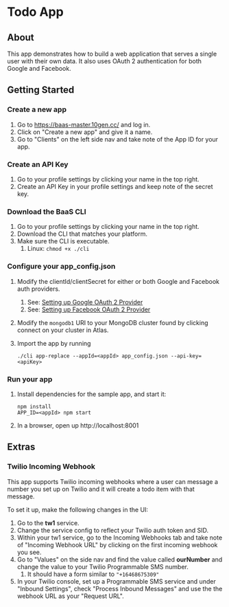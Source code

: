 # Todo App

## About
This app demonstrates how to build a web application that serves a single user with their own data. It also uses OAuth 2 authentication for both Google and Facebook.

## Getting Started

### Create a new app
1. Go to https://baas-master.10gen.cc/ and log in.
2. Click on "Create a new app" and give it a name.
3. Go to "Clients" on the left side nav and take note of the App ID for your app.

### Create an API Key
1. Go to your profile settings by clicking your name in the top right.
2. Create an API Key in your profile settings and keep note of the secret key.

### Download the BaaS CLI
1. Go to your profile settings by clicking your name in the top right.
2. Download the CLI that matches your platform.
3. Make sure the CLI is executable.
	1. Linux: `chmod +x ./cli`

### Configure your app_config.json
1. Modify the clientId/clientSecret for either or both Google and Facebook auth providers.
	1. See: [Setting up Google OAuth 2 Provider](https://docs-mongodb-org-staging.s3.amazonaws.com/baas/draft-wip/authentication.html#google-authentication)
	2. See: [Setting up Facebook OAuth 2 Provider](https://docs-mongodb-org-staging.s3.amazonaws.com/baas/draft-wip/authentication.html#facebook-authentication)
2. Modify the `mongodb1` URI to your MongoDB cluster found by clicking connect on your cluster in Atlas.
3. Import the app by running

	```
	./cli app-replace --appId=<appId> app_config.json --api-key=<apiKey>
	```

### Run your app
1. Install dependencies for the sample app, and start it:

	```
	npm install
	APP_ID=<appId> npm start
	```

2. In a browser, open up http://localhost:8001

## Extras

### Twilio Incoming Webhook

This app supports Twilio incoming webhooks where a user can message a number you set up on Twilio and it will create a todo item with that message.

To set it up, make the following changes in the UI:

1. Go to the **tw1** service.
2. Change the service config to reflect your Twilio auth token and SID.
3. Within your tw1 service, go to the Incoming Webhooks tab and take note of "Incoming Webhook URL" by clicking on the first incoming webhook you see.
3. Go to "Values" on the side nav and find the value called **ourNumber** and change the value to your Twilio Programmable SMS number.
	1. It should have a form similar to `"+16468675309"`
4. In your Twilio console, set up a Programmable SMS service and under "Inbound Settings", check "Process Inbound Messages" and use the the webhook URL as your "Request URL".
